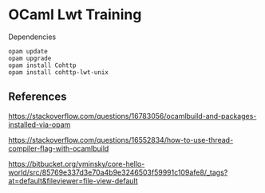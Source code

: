 # OCaml Lwt Training

Dependencies

```
opam update
opam upgrade
opam install Cohttp
opam install cohttp-lwt-unix
```

## References

https://stackoverflow.com/questions/16783056/ocamlbuild-and-packages-installed-via-opam

https://stackoverflow.com/questions/16552834/how-to-use-thread-compiler-flag-with-ocamlbuild

https://bitbucket.org/yminsky/core-hello-world/src/85769e337d3e70a4b9e3246503f59991c109afe8/_tags?at=default&fileviewer=file-view-default

